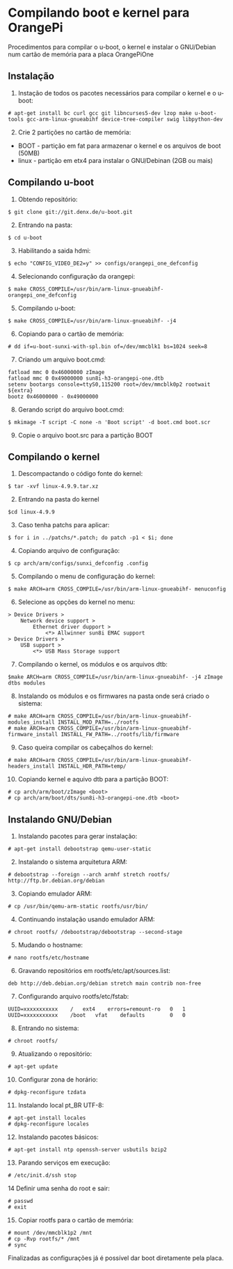 # Compilando boot e kernel para OrangePi

Procedimentos para compilar o u-boot, o kernel e instalar o GNU/Debian num cartão de memória para a placa OrangePiOne

## Instalação

1. Instação de todos os pacotes necessários para compilar o kernel e o u-boot:

```
# apt-get install bc curl gcc git libncurses5-dev lzop make u-boot-tools gcc-arm-linux-gnueabihf device-tree-compiler swig libpython-dev
```

2. Crie 2 partições no cartão de memória:

* BOOT - partição em fat para armazenar o kernel e os arquivos de boot (50MB)
* linux - partição em etx4 para instalar o GNU/Debinan (2GB ou mais)

## Compilando u-boot

1. Obtendo repositório:

```
$ git clone git://git.denx.de/u-boot.git
```

2. Entrando na pasta:

```
$ cd u-boot
```

3. Habilitando a saida hdmi:

```
$ echo "CONFIG_VIDEO_DE2=y" >> configs/orangepi_one_defconfig
```

4. Selecionando configuração da orangepi:

```
$ make CROSS_COMPILE=/usr/bin/arm-linux-gnueabihf- orangepi_one_defconfig
```

5. Compilando u-boot:

```
$ make CROSS_COMPILE=/usr/bin/arm-linux-gnueabihf- -j4
```

6. Copiando para o cartão de memória:

```
# dd if=u-boot-sunxi-with-spl.bin of=/dev/mmcblk1 bs=1024 seek=8
```

7. Criando um arquivo boot.cmd:

```
fatload mmc 0 0x46000000 zImage
fatload mmc 0 0x49000000 sun8i-h3-orangepi-one.dtb
setenv bootargs console=ttyS0,115200 root=/dev/mmcblk0p2 rootwait ${extra}
bootz 0x46000000 - 0x49000000
```

8. Gerando script do arquivo boot.cmd:

```
$ mkimage -T script -C none -n 'Boot script' -d boot.cmd boot.scr
```

9. Copie o arquivo boot.src para a partição BOOT

## Compilando o kernel

1. Descompactando o código fonte do kernel:

```
$ tar -xvf linux-4.9.9.tar.xz
```

2. Entrando na pasta do kernel

```
$cd linux-4.9.9
```

3. Caso tenha patchs para aplicar:

```
$ for i in ../patchs/*.patch; do patch -p1 < $i; done
```

4. Copiando arquivo de configuração:

```
$ cp arch/arm/configs/sunxi_defconfig .config
```

5. Compilando o menu de configuração do kernel:

```
$ make ARCH=arm CROSS_COMPILE=/usr/bin/arm-linux-gnueabihf- menuconfig
```

6. Selecione as opções do kernel no menu:

```
> Device Drivers > 
	Network device support > 
		Ethernet driver dupport > 
			<*> Allwinner sun8i EMAC support
> Device Drivers > 
	USB support >
		<*> USB Mass Storage support
```

7. Compilando o kernel, os módulos e os arquivos dtb:

```
$make ARCH=arm CROSS_COMPILE=/usr/bin/arm-linux-gnueabihf- -j4 zImage dtbs modules
```

8. Instalando os módulos e os firmwares na pasta onde será criado o sistema:

```
# make ARCH=arm CROSS_COMPILE=/usr/bin/arm-linux-gnueabihf- modules_install INSTALL_MOD_PATH=../rootfs
# make ARCH=arm CROSS_COMPILE=/usr/bin/arm-linux-gnueabihf- firmware_install INSTALL_FW_PATH=../rootfs/lib/firmware
```

9. Caso queira compilar os cabeçalhos do kernel:

```
# make ARCH=arm CROSS_COMPILE=/usr/bin/arm-linux-gnueabihf- headers_install INSTALL_HDR_PATH=temp/
```
10. Copiando kernel e aquivo dtb para a partição BOOT:

```
# cp arch/arm/boot/zImage <boot>
# cp arch/arm/boot/dts/sun8i-h3-orangepi-one.dtb <boot>
```

## Instalando GNU/Debian

1. Instalando pacotes para gerar instalação:

```
# apt-get install debootstrap qemu-user-static
```

2. Instalando o sistema arquitetura ARM:

```
# debootstrap --foreign --arch armhf stretch rootfs/ http://ftp.br.debian.org/debian
```

3. Copiando emulador ARM:

```
# cp /usr/bin/qemu-arm-static rootfs/usr/bin/
```

4. Continuando instalação usando emulador ARM:

```
# chroot rootfs/ /debootstrap/debootstrap --second-stage
```

5. Mudando o hostname:

```
# nano rootfs/etc/hostname
```

6. Gravando repositórios em rootfs/etc/apt/sources.list:

``` 
deb http://deb.debian.org/debian stretch main contrib non-free
```

7. Configurando arquivo rootfs/etc/fstab:

```
UUID=xxxxxxxxxxx	/	ext4	errors=remount-ro	0	1
UUID=xxxxxxxxxxx	/boot	vfat	defaults		0	0
```

8. Entrando no sistema:

```
# chroot rootfs/
```

9. Atualizando o repositório:

```
# apt-get update
```

10. Configurar zona de horário:

```
# dpkg-reconfigure tzdata
```


11. Instalando local pt_BR UTF-8:

```
# apt-get install locales
# dpkg-reconfigure locales
```

12. Instalando pacotes básicos:

```
# apt-get install ntp openssh-server usbutils bzip2
```

13. Parando serviços em execução:

```
# /etc/init.d/ssh stop
```

14 Definir uma senha do root e sair:

```
# passwd
# exit
```

15. Copiar rootfs para o cartão de memória:

```
# mount /dev/mmcblk1p2 /mnt
# cp -Rvp rootfs/* /mnt
# sync
```

Finalizadas as configurações já é possível dar boot diretamente pela placa.
